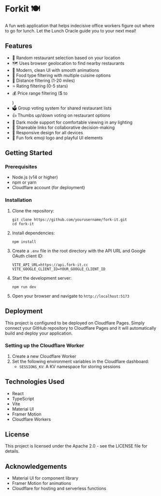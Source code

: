 # Forkit 🍽️

A fun web application that helps indecisive office workers figure out where to go for lunch. Let the Lunch Oracle guide you to your next meal!

## Features

- 🎲 Random restaurant selection based on your location
- 🗺️ Uses browser geolocation to find nearby restaurants
- 🎨 Modern, clean UI with smooth animations
- 🎯 Food type filtering with multiple cuisine options
- 📏 Distance filtering (1-20 miles)
- ⭐ Rating filtering (0-5 stars)
- 💰 Price range filtering ($ to $$$$)
- 🗳️ Group voting system for shared restaurant lists
- 👍 Thumbs up/down voting on restaurant options
- 🌙 Dark mode support for comfortable viewing in any lighting
- 🔗 Shareable links for collaborative decision-making
- 📱 Responsive design for all devices
- 🍴 Fun fork emoji logo and playful UI elements

## Getting Started

### Prerequisites

- Node.js (v14 or higher)
- npm or yarn
- Cloudflare account (for deployment)

### Installation

1. Clone the repository:
   ```
   git clone https://github.com/yourusername/fork-it.git
   cd fork-it
   ```

2. Install dependencies:
   ```
   npm install
   ```

3. Create a `.env` file in the root directory with the API URL and Google OAuth client ID:
   ```
   VITE_API_URL=https://api.fork-it.cc
   VITE_GOOGLE_CLIENT_ID=YOUR_GOOGLE_CLIENT_ID
   ```

4. Start the development server:
   ```
   npm run dev
   ```

5. Open your browser and navigate to `http://localhost:5173`

## Deployment

This project is configured to be deployed on Cloudflare Pages. Simply connect your GitHub repository to Cloudflare Pages and it will automatically build and deploy your application.

### Setting up the Cloudflare Worker

1. Create a new Cloudflare Worker
2. Set the following environment variables in the Cloudflare dashboard:
   - `SESSIONS_KV`: A KV namespace for storing sessions

## Technologies Used

- React
- TypeScript
- Vite
- Material UI
- Framer Motion
- Cloudflare Workers

## License

This project is licensed under the Apache 2.0 - see the LICENSE file for details.

## Acknowledgements

- Material UI for component library
- Framer Motion for animations
- Cloudflare for hosting and serverless functions